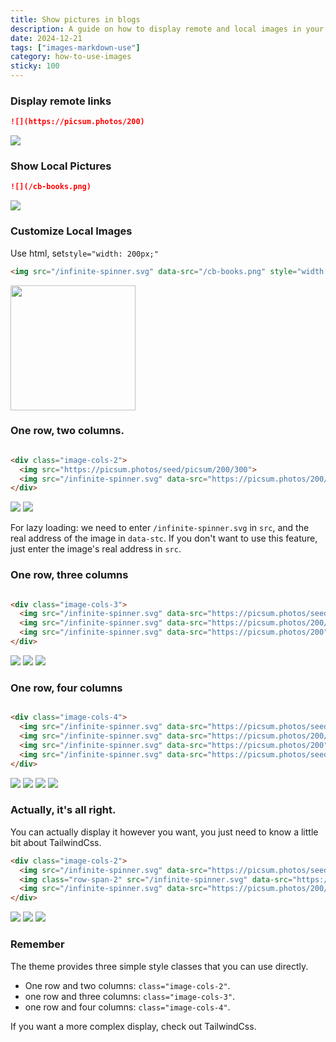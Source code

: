 ```yaml
---
title: Show pictures in blogs
description: A guide on how to display remote and local images in your blog posts, including customization and layout options.
date: 2024-12-21
tags: ["images-markdown-use"]
category: how-to-use-images
sticky: 100
---
```


### Display remote links

```md
![](https://picsum.photos/200)
```

![](https://picsum.photos/200)

### Show Local Pictures

```md
![](/cb-books.png)
```

![](/cb-books.png)

### Customize Local Images

Use html, set`style="width: 200px;"`

```html
<img src="/infinite-spinner.svg" data-src="/cb-books.png" style="width:200px;">
```

<img src="/infinite-spinner.svg" data-src="/cb-books.png" style="width:200px;">

### One row, two columns.

```html

<div class="image-cols-2">
  <img src="https://picsum.photos/seed/picsum/200/300">
  <img src="/infinite-spinner.svg" data-src="https://picsum.photos/200/300">
</div>
```

<div class="image-cols-2">
  <img src="https://picsum.photos/seed/picsum/200/300">
  <img src="/infinite-spinner.svg" data-src="https://picsum.photos/200/300" >
</div>


For lazy loading: we need to enter `/infinite-spinner.svg` in `src`, and the real address of the image in `data-stc`. If you don't want to use this feature, just enter the image's real address in `src`.

### One row, three columns

```html

<div class="image-cols-3">
  <img src="/infinite-spinner.svg" data-src="https://picsum.photos/seed/picsum/200/300">
  <img src="/infinite-spinner.svg" data-src="https://picsum.photos/200/300">
  <img src="/infinite-spinner.svg" data-src="https://picsum.photos/200">
</div>
```

<div class="image-cols-3">
  <img src="/infinite-spinner.svg" data-src="https://picsum.photos/seed/picsum/200/300">
  <img src="/infinite-spinner.svg" data-src="https://picsum.photos/200/300" >
  <img src="/infinite-spinner.svg" data-src="https://picsum.photos/200" >
</div>

### One row, four columns

```html

<div class="image-cols-4">
  <img src="/infinite-spinner.svg" data-src="https://picsum.photos/seed/picsum/200/300">
  <img src="/infinite-spinner.svg" data-src="https://picsum.photos/200/300">
  <img src="/infinite-spinner.svg" data-src="https://picsum.photos/200">
  <img src="/infinite-spinner.svg" data-src="https://picsum.photos/seed/picsum/200/300">
</div>
```

<div class="image-cols-4">
  <img class="object-fill" src="/infinite-spinner.svg" data-src="https://picsum.photos/seed/picsum/200/300">
  <img class="object-fill" src="/infinite-spinner.svg" data-src="https://picsum.photos/200/300" >
  <img class="object-fill" src="/infinite-spinner.svg" data-src="https://picsum.photos/200" >
  <img src="/infinite-spinner.svg" data-src="https://picsum.photos/seed/picsum/200/300">
</div>

### Actually, it's all right.

You can actually display it however you want, you just need to know a little bit about TailwindCss.

```html
<div class="image-cols-2">
  <img src="/infinite-spinner.svg" data-src="https://picsum.photos/seed/picsum/200/300">
  <img class="row-span-2" src="/infinite-spinner.svg" data-src="https://picsum.photos/300/300.webp">
  <img src="/infinite-spinner.svg" data-src="https://picsum.photos/200/300">
</div>
```

<div class="image-cols-2">
<img src="/infinite-spinner.svg" class="object-fill" data-src="https://picsum.photos/seed/picsum/200/300">
<img class="row-span-2 object-fill" src="/infinite-spinner.svg" data-src="https://picsum.photos/200/200.jpg">
<img src="/infinite-spinner.svg" class="object-fill" data-src="https://picsum.photos/200">
</div>

### Remember

The theme provides three simple style classes that you can use directly.

+ One row and two columns: `class="image-cols-2"`.
+ one row and three columns: `class="image-cols-3"`.
+ one row and four columns: `class="image-cols-4"`.

If you want a more complex display, check out TailwindCss.